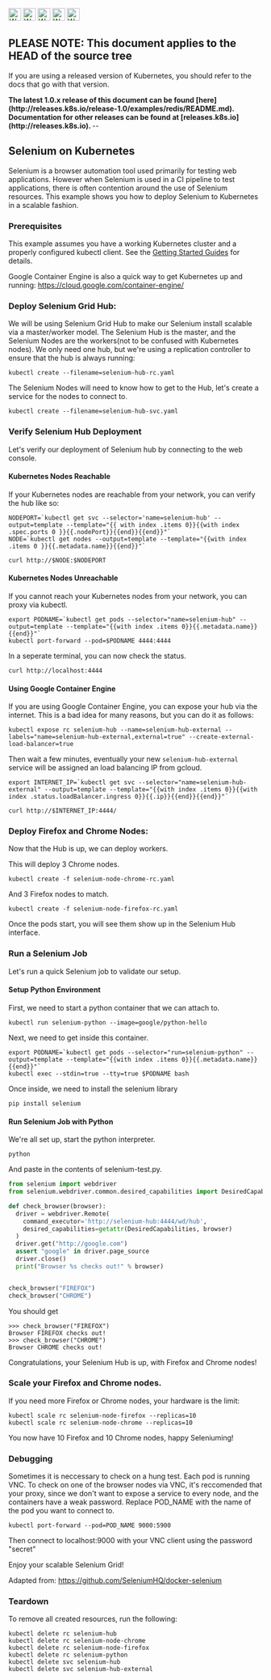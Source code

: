 <!-- BEGIN MUNGE: UNVERSIONED_WARNING -->

<!-- BEGIN STRIP_FOR_RELEASE -->

<img src="http://kubernetes.io/img/warning.png" alt="WARNING"
     width="25" height="25">
<img src="http://kubernetes.io/img/warning.png" alt="WARNING"
     width="25" height="25">
<img src="http://kubernetes.io/img/warning.png" alt="WARNING"
     width="25" height="25">
<img src="http://kubernetes.io/img/warning.png" alt="WARNING"
     width="25" height="25">
<img src="http://kubernetes.io/img/warning.png" alt="WARNING"
     width="25" height="25">

<h2>PLEASE NOTE: This document applies to the HEAD of the source tree</h2>

If you are using a released version of Kubernetes, you should
refer to the docs that go with that version.

<strong>
The latest 1.0.x release of this document can be found
[here](http://releases.k8s.io/release-1.0/examples/redis/README.md).
Documentation for other releases can be found at
[releases.k8s.io](http://releases.k8s.io).
</strong>
--

<!-- END STRIP_FOR_RELEASE -->

<!-- END MUNGE: UNVERSIONED_WARNING -->

## Selenium on Kubernetes

Selenium is a browser automation tool used primarily for testing web applications. However when Selenium is used in a CI pipeline to test applications, there is often contention around the use of Selenium resources. This example shows you how to deploy Selenium to Kubernetes in a scalable fashion.

### Prerequisites
This example assumes you have a working Kubernetes cluster and a properly configured kubectl client. See the [Getting Started Guides](../../docs/getting-started-guides/) for details. 

Google Container Engine is also a quick way to get Kubernetes up and running: https://cloud.google.com/container-engine/

### Deploy Selenium Grid Hub:
We will be using Selenium Grid Hub to make our Selenium install scalable via a master/worker model. The Selenium Hub is the master, and the Selenium Nodes are the workers(not to be confused with Kubernetes nodes). We only need one hub, but we're using a replication controller to ensure that the hub is always running:
```
kubectl create --filename=selenium-hub-rc.yaml
```

The Selenium Nodes will need to know how to get to the Hub, let's create a service for the nodes to connect to.
```
kubectl create --filename=selenium-hub-svc.yaml
```

### Verify Selenium Hub Deployment
Let's verify our deployment of Selenium hub by connecting to the web console.

#### Kubernetes Nodes Reachable
If your Kubernetes nodes are reachable from your network, you can verify the hub like so:
```
NODEPORT=`kubectl get svc --selector='name=selenium-hub' --output=template --template="{{ with index .items 0}}{{with index .spec.ports 0 }}{{.nodePort}}{{end}}{{end}}"`
NODE=`kubectl get nodes --output=template --template="{{with index .items 0 }}{{.metadata.name}}{{end}}"`

curl http://$NODE:$NODEPORT
```

#### Kubernetes Nodes Unreachable
If you cannot reach your Kubernetes nodes from your network, you can proxy via kubectl.
```
export PODNAME=`kubectl get pods --selector="name=selenium-hub" --output=template --template="{{with index .items 0}}{{.metadata.name}}{{end}}"`
kubectl port-forward --pod=$PODNAME 4444:4444
```

In a seperate terminal, you can now check the status.
```
curl http://localhost:4444
```

#### Using Google Container Engine
If you are using Google Container Engine, you can expose your hub via the internet. This is a bad idea for many reasons, but you can do it as follows:
```
kubectl expose rc selenium-hub --name=selenium-hub-external --labels="name=selenium-hub-external,external=true" --create-external-load-balancer=true
```

Then wait a few minutes, eventually your new `selenium-hub-external` service will be assigned an load balancing IP from gcloud.
```
export INTERNET_IP=`kubectl get svc --selector="name=selenium-hub-external" --output=template --template="{{with index .items 0}}{{with index .status.loadBalancer.ingress 0}}{{.ip}}{{end}}{{end}}"`

curl http://$INTERNET_IP:4444/
```

### Deploy Firefox and Chrome Nodes:
Now that the Hub is up, we can deploy workers.

This will deploy 3 Chrome nodes.
```
kubectl create -f selenium-node-chrome-rc.yaml
```

And 3 Firefox nodes to match.
```
kubectl create -f selenium-node-firefox-rc.yaml
```

Once the pods start, you will see them show up in the Selenium Hub interface.

### Run a Selenium Job
Let's run a quick Selenium job to validate our setup.

#### Setup Python Environment
First, we need to start a python container that we can attach to.
```
kubectl run selenium-python --image=google/python-hello
```

Next, we need to get inside this container.
```
export PODNAME=`kubectl get pods --selector="run=selenium-python" --output=template --template="{{with index .items 0}}{{.metadata.name}}{{end}}"`
kubectl exec --stdin=true --tty=true $PODNAME bash
```

Once inside, we need to install the selenium library
```
pip install selenium
```

#### Run Selenium Job with Python
We're all set up, start the python interpreter.
```
python
```

And paste in the contents of selenium-test.py.
```python
from selenium import webdriver
from selenium.webdriver.common.desired_capabilities import DesiredCapabilities

def check_browser(browser):
  driver = webdriver.Remote(
    command_executor='http://selenium-hub:4444/wd/hub',
    desired_capabilities=getattr(DesiredCapabilities, browser)
  )
  driver.get("http://google.com")
  assert "google" in driver.page_source
  driver.close()
  print("Browser %s checks out!" % browser)


check_browser("FIREFOX")
check_browser("CHROME")
```

You should get
```
>>> check_browser("FIREFOX")
Browser FIREFOX checks out!
>>> check_browser("CHROME")
Browser CHROME checks out!
```
Congratulations, your Selenium Hub is up, with Firefox and Chrome nodes!

### Scale your Firefox and Chrome nodes.

If you need more Firefox or Chrome nodes, your hardware is the limit:
```
kubectl scale rc selenium-node-firefox --replicas=10
kubectl scale rc selenium-node-chrome --replicas=10
```

You now have 10 Firefox and 10 Chrome nodes, happy Seleniuming!

### Debugging
Sometimes it is neccessary to check on a hung test. Each pod is running VNC. To check on one of the browser nodes via VNC, it's reccomended that your proxy, since we don't want to expose a service to every node, and the containers have a weak password. Replace POD_NAME with the name of the pod you want to connect to.
 
```
kubectl port-forward --pod=POD_NAME 9000:5900
```

Then connect to localhost:9000 with your VNC client using the password "secret"

Enjoy your scalable Selenium Grid!

Adapted from: https://github.com/SeleniumHQ/docker-selenium

### Teardown

To remove all created resources, run the following:

```
kubectl delete rc selenium-hub
kubectl delete rc selenium-node-chrome
kubectl delete rc selenium-node-firefox
kubectl delete rc selenium-python
kubectl delete svc selenium-hub
kubectl delete svc selenium-hub-external
```
